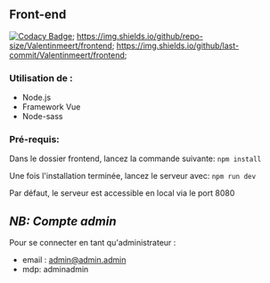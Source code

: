 ## Front-end

[![Codacy Badge](https://app.codacy.com/project/badge/Grade/4d8687de8dce41a1a898c61dbc68e1da)](https://www.codacy.com/gh/Valentinmeert/frontend/dashboard?utm_source=github.com&utm_medium=referral&utm_content=Valentinmeert/frontend&utm_campaign=Badge_Grade);
https://img.shields.io/github/repo-size/Valentinmeert/frontend;
https://img.shields.io/github/last-commit/Valentinmeert/frontend;

### Utilisation de :

- Node.js
- Framework Vue
- Node-sass

### Pré-requis:

Dans le dossier frontend, lancez la commande suivante:
`npm install`

Une fois l'installation terminée, lancez le serveur avec:
`npm run dev`

Par défaut, le serveur est accessible en local via le port 8080

## **_NB: Compte admin_**

Pour se connecter en tant qu'administrateur :

- email : admin@admin.admin
- mdp: adminadmin
